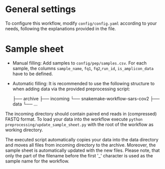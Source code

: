 # General settings
To configure this workflow, modify ``config/config.yaml`` according to your needs, following the explanations provided in the file.

# Sample sheet

* Manual filling: Add samples to `config/pep/samples.csv`. For each sample, the columns `sample_name`, `fq1`, `fq2`,`run_id`, `is_amplicon_data` have to be defined.
* Automatic filling: It is recommended to use the following structure to when adding data via the provided preprocessing script:

    ├── archive
    ├── incoming
    └── snakemake-workflow-sars-cov2
        ├── data
        └── ...

The incoming directory should contain paired end reads in (compressed) FASTQ format. 
To load your data into the workflow execute `python preprocessing/update_sample_sheet.py` with the root of the workflow as working directory.

The executed script automatically copies your data into the data directory and moves all files from incoming directory to the archive. Moreover, the sample sheet is automatically updated with the new files. Please note, that only the part of the filename before the first '_' character is used as the sample name for the workflow.
